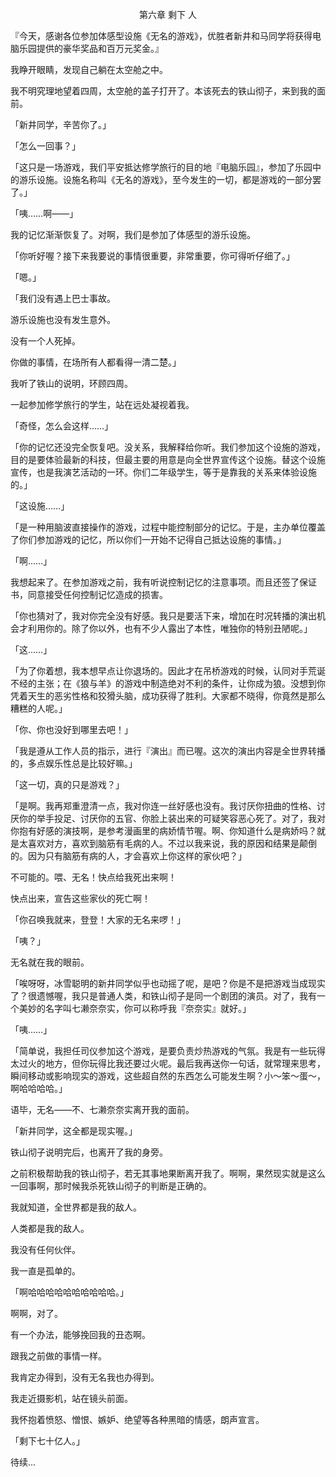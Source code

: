 <p align="center">第六章 剩下 人</p>

『今天，感谢各位参加体感型设施《无名的游戏》，优胜者新井和马同学将获得电脑乐园提供的豪华奖品和百万元奖金。』

我睁开眼睛，发现自己躺在太空舱之中。

我不明究理地望着四周，太空舱的盖子打开了。本该死去的铁山彻子，来到我的面前。

「新井同学，辛苦你了。」

「怎么一回事？」

「这只是一场游戏，我们平安抵达修学旅行的目的地『电脑乐园』，参加了乐园中的游乐设施。设施名称叫《无名的游戏》，至今发生的一切，都是游戏的一部分罢了。」

「咦……啊——」

我的记忆渐渐恢复了。对啊，我们是参加了体感型的游乐设施。

「你听好喔？接下来我要说的事情很重要，非常重要，你可得听仔细了。」

「嗯。」

「我们没有遇上巴士事故。

游乐设施也没有发生意外。

没有一个人死掉。

你做的事情，在场所有人都看得一清二楚。」

我听了铁山的说明，环顾四周。

一起参加修学旅行的学生，站在远处凝视着我。

「奇怪，怎么会这样……」

「你的记忆还没完全恢复吧。没关系，我解释给你听。我们参加这个设施的游戏，目的是要体验最新的科技，但最主要的用意是向全世界宣传这个设施。替这个设施宣传，也是我演艺活动的一环。你们二年级学生，等于是靠我的关系来体验设施的。」

「这设施……」

「是一种用脑波直接操作的游戏，过程中能控制部分的记忆。于是，主办单位覆盖了你们参加游戏的记忆，所以你们一开始不记得自己抵达设施的事情。」

「啊……」

我想起来了。在参加游戏之前，我有听说控制记忆的注意事项。而且还签了保证书，同意接受任何控制记忆造成的损害。

「你也猜对了，我对你完全没有好感。我只是要活下来，增加在时况转播的演出机会才利用你的。除了你以外，也有不少人露出了本性，唯独你的特别丑陋呢。」

「这……」

「为了你着想，我本想早点让你退场的。因此才在吊桥游戏的时候，认同对手荒诞不经的主张；在《狼与羊》的游戏中制造绝对不利的条件，让你成为狼。没想到你凭着天生的恶劣性格和狡猾头脑，成功获得了胜利。大家都不晓得，你竟然是那么糟糕的人呢。」

「你、你也没好到哪里去吧！」

「我是遵从工作人员的指示，进行『演出』而已喔。这次的演出内容是全世界转播的，多点娱乐性总是比较好嘛。」

「这一切，真的只是游戏？」

「是啊。我再郑重澄清一点，我对你连一丝好感也没有。我讨厌你扭曲的性格、讨厌你的举手投足、讨厌你的五官、你脸上装出来的可疑笑容恶心死了。对了，我对你抱有好感的演技啊，是参考漫画里的病娇情节喔。啊、你知道什么是病娇吗？就是太喜欢对方，喜欢到脑筋有毛病的人。不过以我来说，我的原因和结果是颠倒的。因为只有脑筋有病的人，才会喜欢上你这样的家伙吧？」

不可能的。喂、无名！快点给我死出来啊！

快点出来，宣告这些家伙的死亡啊！

「你召唤我就来，登登！大家的无名来啰！」

「咦？」

无名就在我的眼前。

「唉呀呀，冰雪聪明的新井同学似乎也动摇了呢，是吧？你是不是把游戏当成现实了？很遗憾喔，我只是普通人类，和铁山彻子是同一个剧团的演员。对了，我有一个美妙的名字叫七濑奈奈实，你可以称呼我『奈奈实』就好。」

「咦……」

「简单说，我担任司仪参加这个游戏，是要负责炒热游戏的气氛。我是有一些玩得太过火的地方，但你玩得比我还要过火呢。最后我再送你一句话，就常理来思考，瞬间移动或影响现实的游戏，这些超自然的东西怎么可能发生啊？小〜笨〜蛋〜，啊哈哈哈哈。」

语毕，无名——不、七濑奈奈实离开我的面前。

「新井同学，这全都是现实喔。」

铁山彻子说明完后，也离开了我的身旁。

之前积极帮助我的铁山彻子，若无其事地果断离开我了。啊啊，果然现实就是这么一回事啊，那时候我杀死铁山彻子的判断是正确的。

我就知道，全世界都是我的敌人。

人类都是我的敌人。

我没有任何伙伴。

我一直是孤单的。

「啊哈哈哈哈哈哈哈哈哈哈。」

啊啊，对了。

有一个办法，能够挽回我的丑态啊。

跟我之前做的事情一样。

我肯定办得到，没有无名我也办得到。

我走近摄影机，站在镜头前面。

我怀抱着愤怒、憎恨、嫉妒、绝望等各种黑暗的情感，朗声宣言。

「剩下七十亿人。」

待续…

